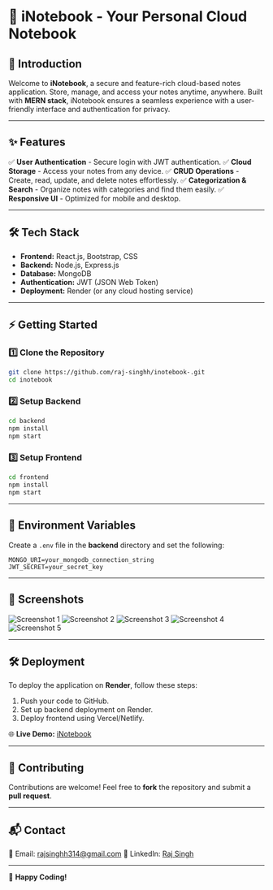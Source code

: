 # 📝 iNotebook - Your Personal Cloud Notebook

## 🚀 Introduction

Welcome to **iNotebook**, a secure and feature-rich cloud-based notes application. Store, manage, and access your notes anytime, anywhere. Built with **MERN stack**, iNotebook ensures a seamless experience with a user-friendly interface and authentication for privacy.

---

## ✨ Features

✅ **User Authentication** - Secure login with JWT authentication.
✅ **Cloud Storage** - Access your notes from any device. 
✅ **CRUD Operations** - Create, read, update, and delete notes effortlessly. 
✅ **Categorization & Search** - Organize notes with categories and find them easily. 
✅ **Responsive UI** - Optimized for mobile and desktop.

---

## 🛠️ Tech Stack

- **Frontend:** React.js, Bootstrap, CSS
- **Backend:** Node.js, Express.js
- **Database:** MongoDB
- **Authentication:** JWT (JSON Web Token)
- **Deployment:** Render (or any cloud hosting service)

---

## ⚡ Getting Started

### 1️⃣ Clone the Repository

```sh
git clone https://github.com/raj-singhh/inotebook-.git
cd inotebook
```

### 2️⃣ Setup Backend

```sh
cd backend
npm install
npm start
```

### 3️⃣ Setup Frontend

```sh
cd frontend
npm install
npm start
```

---

## 🔐 Environment Variables

Create a `.env` file in the **backend** directory and set the following:

```
MONGO_URI=your_mongodb_connection_string
JWT_SECRET=your_secret_key
```

---

## 📸 Screenshots

![Screenshot 1](./screenshots/Screenshot%20(425).png)
![Screenshot 2](./screenshots/Screenshot%20(426).png)
![Screenshot 3](./screenshots/Screenshot%20(427).png)
![Screenshot 4](./screenshots/Screenshot%20(428).png)
![Screenshot 5](./screenshots/Screenshot%20(429).png)

---

## 🛠️ Deployment

To deploy the application on **Render**, follow these steps:

1. Push your code to GitHub.
2. Set up backend deployment on Render.
3. Deploy frontend using Vercel/Netlify.

🌐 **Live Demo:** [iNotebook](https://inotebook-frontend-cf1g.onrender.com/)

---

## 👥 Contributing

Contributions are welcome! Feel free to **fork** the repository and submit a **pull request**.

---

## 📬 Contact

📧 Email: rajsinghh314@gmail.com
🔗 LinkedIn: [Raj Singh](https://www.linkedin.com/in/rajsingh-/)

---

🚀 **Happy Coding!**

